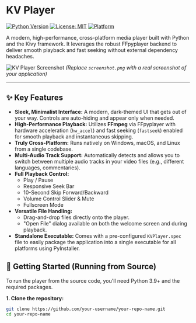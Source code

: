 # KV Player

[![Python Version](https://img.shields.io/badge/python-3.9+-blue.svg)](https://www.python.org/)
[![License: MIT](https://img.shields.io/badge/License-MIT-yellow.svg)](https://opensource.org/licenses/MIT)
[![Platform](https://img.shields.io/badge/platform-windows%20%7C%20macos%20%7C%20linux-lightgrey.svg)]()

A modern, high-performance, cross-platform media player built with Python and the Kivy framework. It leverages the robust FFpyplayer backend to deliver smooth playback and fast seeking without external dependency headaches.

![KV Player Screenshot](screenshot.png)
*(Replace `screenshot.png` with a real screenshot of your application)*

---

## ✨ Key Features

*   **Sleek, Minimalist Interface:** A modern, dark-themed UI that gets out of your way. Controls are auto-hiding and appear only when needed.
*   **High-Performance Playback:** Utilizes **FFmpeg** via FFpyplayer with hardware acceleration (`hw_accel`) and fast seeking (`fastseek`) enabled for smooth playback and instantaneous skipping.
*   **Truly Cross-Platform:** Runs natively on Windows, macOS, and Linux from a single codebase.
*   **Multi-Audio Track Support:** Automatically detects and allows you to switch between multiple audio tracks in your video files (e.g., different languages, commentaries).
*   **Full Playback Control:**
    *   Play / Pause
    *   Responsive Seek Bar
    *   10-Second Skip Forward/Backward
    *   Volume Control Slider & Mute
    *   Fullscreen Mode
*   **Versatile File Handling:**
    *   Drag-and-drop files directly onto the player.
    *   "Open File" dialog available on both the welcome screen and during playback.
*   **Standalone Executable:** Comes with a pre-configured `KVPlayer.spec` file to easily package the application into a single executable for all platforms using PyInstaller.

## 🚀 Getting Started (Running from Source)

To run the player from the source code, you'll need Python 3.9+ and the required packages.

**1. Clone the repository:**
```bash
git clone https://github.com/your-username/your-repo-name.git
cd your-repo-name
